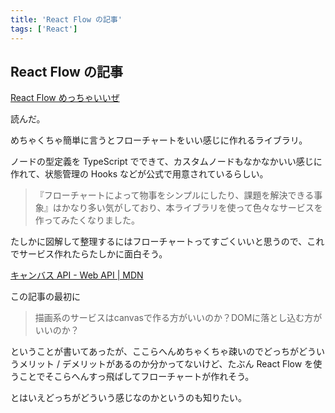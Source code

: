 ```yaml
---
title: 'React Flow の記事'
tags: ['React']
---
```


## React Flow の記事

[React Flow めっちゃいいぜ](https://zenn.dev/tkcel/articles/637837eee794f7)

読んだ。

めちゃくちゃ簡単に言うとフローチャートをいい感じに作れるライブラリ。

ノードの型定義を TypeScript でできて、カスタムノードもなかなかいい感じに作れて、状態管理の Hooks などが公式で用意されているらしい。

> 『フローチャートによって物事をシンプルにしたり、課題を解決できる事象』はかなり多い気がしており、本ライブラリを使って色々なサービスを作ってみたくなりました。

たしかに図解して整理するにはフローチャートってすごくいいと思うので、これでサービス作れたらたしかに面白そう。

[キャンバス API \- Web API \| MDN](https://developer.mozilla.org/ja/docs/Web/API/Canvas_API)

この記事の最初に

> 描画系のサービスはcanvasで作る方がいいのか？DOMに落とし込む方がいいのか？

ということが書いてあったが、ここらへんめちゃくちゃ疎いのでどっちがどういうメリット / デメリットがあるのか分かってないけど、たぶん React Flow を使うことでそこらへんすっ飛ばしてフローチャートが作れそう。

とはいえどっちがどういう感じなのかというのも知りたい。
